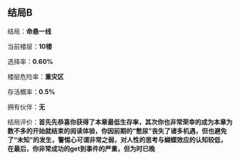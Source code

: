 ## 结局B

结局：**命悬一线**

当前楼层：**10楼**

选择率：**0.60%**

楼层危险率：**重灾区**

存活概率：**0.5%**

拥有伙伴：**无**

结局评价：**首先先恭喜你获得了本章最低生存率，其次你也非常荣幸的成为本章为数不多的开始就结束的阅读体验，你因前期的“憋尿”丧失了诸多机遇，但也避免了“未知”的发生，警惕心可谓非常之弱，对人性的思考与蝴蝶效应的认知较低，在最后，你非常成功的get到事件的严重，但为时已晚**

